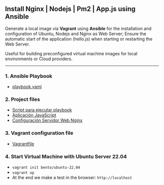 ## Install Nginx | Nodejs | Pm2 | App.js using Ansible

Generate a local image via **Vagrant** using **Ansible** for the installation and configuration of Ubuntu, Nodejs and Nginx as Web Server; Ensure the automatic start of the application (hello.js) when starting or restarting the Web Server.

Useful for building preconfigured virtual machine images for local environments or Cloud providers.

---

### 1. Ansible Playbook
   - [playbook.yaml](files/playbook.yaml)

### 2. Project files
   - [Script para ejecutar playbook](run_ansible.sh)
   - [Aplicación JavaScript](files/hello.js)
   - [Configuración Servidor Web Nginx](files/nginx.conf)
  
### 3. Vagrant configuration file
   - [Vagrantfile](Vagrantfile)

### 4. Start Virtual Machine with Ubuntu Server 22.04
   - `vagrant init bento/ubuntu-22.04`
   - `vagrant up`
   - At the end we make a test in the browser: `http://localhost`